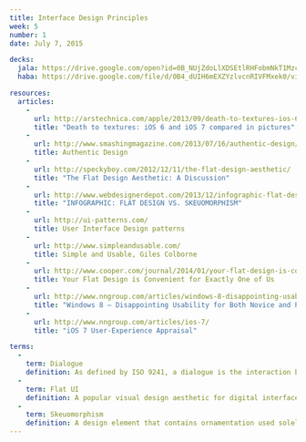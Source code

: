 ```yaml
---
title: Interface Design Principles
week: 5
number: 1
date: July 7, 2015

decks:
  jala: https://drive.google.com/open?id=0B_NUjZdoLlXDSEtlRHFobmNkT1MzcWRpX0lzdW01TlQxS2VV&authuser=0
  haba: https://drive.google.com/file/d/0B4_dUIH6mEXZYzlvcnRIVFMxek0/view?usp=sharing

resources:
  articles:
    -
      url: http://arstechnica.com/apple/2013/09/death-to-textures-ios-6-and-ios-7-compared-in-pictures/#image-7
      title: "Death to textures: iOS 6 and iOS 7 compared in pictures"
    -
      url: http://www.smashingmagazine.com/2013/07/16/authentic-design/
      title: Authentic Design
    -
      url: http://speckyboy.com/2012/12/11/the-flat-design-aesthetic/
      title: "The Flat Design Aesthetic: A Discussion"
    -
      url: http://www.webdesignerdepot.com/2013/12/infographic-flat-design-vs-skeuomorphism/
      title: "INFOGRAPHIC: FLAT DESIGN VS. SKEUOMORPHISM"
    -
      url: http://ui-patterns.com/
      title: User Interface Design patterns
    -
      url: http://www.simpleandusable.com/
      title: Simple and Usable, Giles Colborne
    -
      url: http://www.cooper.com/journal/2014/01/your-flat-design-is-convenient-for-exactly-one-of-us
      title: Your Flat Design is Convenient for Exactly One of Us
    -
      url: http://www.nngroup.com/articles/windows-8-disappointing-usability/
      title: "Windows 8 — Disappointing Usability for Both Novice and Power Users"
    -
      url: http://www.nngroup.com/articles/ios-7/
      title: "iOS 7 User-Experience Appraisal"

terms:
  -
    term: Dialogue
    definition: As defined by ISO 9241, a dialogue is the interaction between a person and the information system.
  -
    term: Flat UI
    definition: A popular visual design aesthetic for digital interfaces that aims to remove as much interface as possible in favor of content. 
  -
    term: Skeuomorphism
    definition: A design element that contains ornamentation used solely to resemble another object or material. Popular examples are fake wood on a car or siding, and knobs on a digital interface.
---
```

